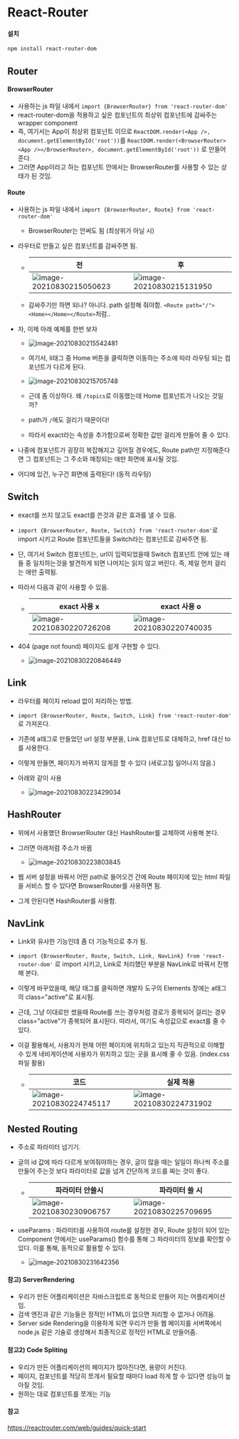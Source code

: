 # React-Router

#### 설치

```bash
npm install react-router-dom
```

## Router

#### BrowserRouter

- 사용하는 js 파일 내에서 `import {BrowserRouter} from 'react-router-dom'` 
- react-router-dom을 적용하고 싶은 컴포넌트의 최상위 컴포넌트에 감싸주는 wrapper component
- 즉, 여기서는 App이 최상위 컴포넌트 이므로 `ReactDOM.render(<App />, document.getElementById('root'))`를  `ReactDOM.render(<BrowserRouter><App /></BrowserRouter>, document.getElementById('root'))` 로 만들어준다.
- 그러면 App이라고 하는 컴포넌트 안에서는 BrowserRouter를 사용할 수 있는 상태가 된 것임.



#### Route

- 사용하는 js 파일 내에서  `import {BrowserRouter, Route} from 'react-router-dom'`

  -  BrowserRouter는 안써도 됨 (최상위가 아닐 시)

- 라우터로 만들고 싶은 컴포넌트를 감싸주면 됨.

  - | 전                                                           | 후                                                           |
    | ------------------------------------------------------------ | ------------------------------------------------------------ |
    | ![image-20210830215050623](react.assets/image-20210830215050623.png) | ![image-20210830215131950](react.assets/image-20210830215131950.png) |

  - 감싸주기만 하면 되나? 아니다. path 설정해 줘야함. `<Route path="/"><Home></Home></Route>`처럼..

- 자, 이제 아래 예제를 한번 보자

  - ![image-20210830215542481](react.assets/image-20210830215542481.png)

  - 여기서, li태그 중 Home 버튼을 클릭하면 이동하는 주소에 따라 라우팅 되는 컴포넌트가 다르게 된다.
  - ![image-20210830215705748](react.assets/image-20210830215705748.png)

  - 근데 좀 이상하다. 왜 `/topics`로 이동했는데 Home 컴포넌트가 나오는 것일까?
  - path가 `/`에도 걸리기 때문이다!
  - 따라서 exact라는 속성을 추가함으로써 정확한 값만 걸리게 만들어 줄 수 있다.

- 나중에 컴포넌트가 굉장히 복잡해지고 깊어질 경우에도, Route path만 지정해준다면 그 컴포넌트는 그 주소와 매칭되는 애만 화면에 표시될 것임.

- 어디에 있건, 누구건 화면에 출력된다! (동적 라우팅)



## Switch

- exact를 쓰지 않고도 exact를 쓴것과 같은 효과를 낼 수 있음.

- `import {BrowserRouter, Route, Switch} from 'react-router-dom'`로 import 시키고 Route 컴포넌트들을 Switch라는 컴포넌트로 감싸주면 됨.

- 단, 여기서 Switch 컴포넌트는, url이 입력되었을때 Switch 컴포넌트 안에 있는 애들 중 일치하는것을 발견하게 되면 나머지는 읽지 않고 버린다. 즉, 제일 먼저 걸리는 애만 출력됨.

- 따라서 다음과 같이 사용할 수 있음.

  - | exact 사용 x                                                 | exact 사용 o                                                 |
    | ------------------------------------------------------------ | ------------------------------------------------------------ |
    | ![image-20210830220726208](react.assets/image-20210830220726208.png) | ![image-20210830220740035](react.assets/image-20210830220740035.png) |

- 404 (page not found) 페이지도 쉽게 구현할 수 있다.

  - ![image-20210830220846449](react.assets/image-20210830220846449.png)

 

## Link

- 라우터를 페이지 reload 없이 처리하는 방법.
- `import {BrowserRouter, Route, Switch, Link} from 'react-router-dom'` 로 가져온다.

- 기존에 a태그로 만들었던 url 설정 부분을, Link 컴포넌트로 대체하고, href 대신 to를 사용한다.
- 이렇게 만들면, 페이지가 바뀌지 않게끔 할 수 있다 (새로고침 일어나지 않음.)
- 아래와 같이 사용
  - ![image-20210830223429034](react.assets/image-20210830223429034.png)



## HashRouter

- 위에서 사용했던 BrowserRouter 대신 HashRouter를 교체하여 사용해 본다.
- 그러면 아래처럼 주소가 바뀜
  - ![image-20210830223803845](react.assets/image-20210830223803845.png)

- 웹 서버 설정을 바꿔서 어떤 path로 들어오건 간에 Route 페이지에 있는 html 파일을 서비스 할 수 있다면 BrowserRouter를 사용하면 됨.
- 그게 안된다면 HashRouter를 사용함.



## NavLink

- Link와 유사한 기능인데 좀 더 기능적으로 추가 됨.

- `import {BrowserRouter, Route, Switch, Link, NavLink} from 'react-router-dom'` 로 import 시키고, Link로 처리했던 부분을 NavLink로 바꿔서 진행해 본다.

- 이렇게 바꾸었을때, 해당 태그를 클릭하면 개발자 도구의 Elements 창에는 a태그의 class="active"로 표시됨. 

- 근데, 그냥 이대로만 썼을때 Route를 쓰는 경우처럼 경로가 중복되어 걸리는 경우 class="active"가 중복되어 표시된다. 따라서, 여기도 속성값으로 exact를 줄 수 있다.

- 이걸 활용해서, 사용자가 현재 어떤 페이지에 위치하고 있는지 직관적으로 이해할 수 있게 네비게이션에 사용자가 위치하고 있는 곳을 표시해 줄 수 있음. (index.css 파일 활용)

  - | 코드                                                         | 실제 적용                                                    |
    | ------------------------------------------------------------ | ------------------------------------------------------------ |
    | ![image-20210830224745117](react.assets/image-20210830224745117.png) | ![image-20210830224731902](react.assets/image-20210830224731902.png) |



## Nested Routing

- 주소로 파라미터 넘기기.

- 글의 id 값에 따라 다르게 보여줘야하는 경우, 글이 많을 때는 일일이 하나씩 주소를 만들어 주는것 보다 파라미터로 값을 넘겨 간단하게 코드를 짜는 것이 좋다.

  - | 파라미터 안쓸시                                              | 파라미터 쓸 시                                               |
    | ------------------------------------------------------------ | ------------------------------------------------------------ |
    | ![image-20210830230906757](react.assets/image-20210830230906757.png) | ![image-20210830225709695](react.assets/image-20210830225709695.png) |

- useParams : 파라미터를 사용하여 route를 설정한 경우, Route 설정이 되어 있는 Component 안에서는 useParams() 함수를 통해 그 파라미터의 정보를 확인할 수 있다. 이를 통해, 동적으로 활용할 수 있다.

  - ![image-20210830231642356](react.assets/image-20210830231642356.png)



#### 참고) ServerRendering

- 우리가 만든 어플리케이션은 자바스크립트로 동적으로 만들어 지는 어플리케이션임.
- 검색 엔진과 같은 기능들은 정적인 HTML이 없으면 처리할 수 없거나 어려움.
-  Server side Rendering을 이용하게 되면 우리가 만들 웹 페이지를 서버쪽에서 node.js 같은 기술로 생성해서 최종적으로 정적인 HTML로 만들어줌.

#### 참고2) Code Spliting

- 우리가 만든 어플리케이션의 페이지가 많아진다면, 용량이 커진다.
- 페이지, 컴포넌트를 적당히 쪼개서 필요할 때마다 load 하게 할 수 있다면 성능이 높아질 것임.
- 원하는 대로 컴포넌트를 쪼개는 기능



#### 참고

https://reactrouter.com/web/guides/quick-start
